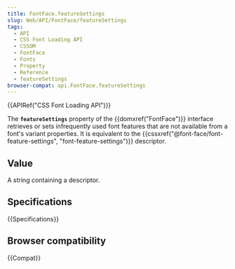 ```yaml
---
title: FontFace.featureSettings
slug: Web/API/FontFace/featureSettings
tags:
  - API
  - CSS Font Loading API
  - CSSOM
  - FontFace
  - Fonts
  - Property
  - Reference
  - featureSettings
browser-compat: api.FontFace.featureSettings
---
```

{{APIRef("CSS Font Loading API")}}

The **`featureSettings`** property of the
{{domxref("FontFace")}} interface retrieves or sets infrequently used font features that
are not available from a font's variant properties. It is equivalent to the
{{cssxref("@font-face/font-feature-settings", "font-feature-settings")}} descriptor.

## Value

A string containing a descriptor.

## Specifications

{{Specifications}}

## Browser compatibility

{{Compat}}
